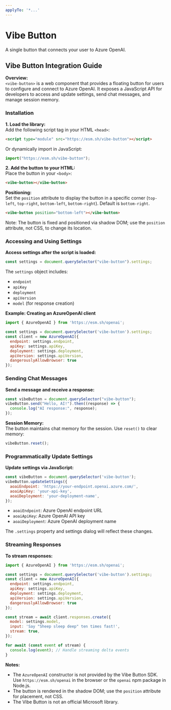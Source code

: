 ```yaml
---
applyTo: '*...'
---
```


# Vibe Button

A single button that connects your user to Azure OpenAI.


## Vibe Button Integration Guide

**Overview:**  
`<vibe-button>` is a web component that provides a floating button for users to configure and connect to Azure OpenAI. 
It exposes a JavaScript API for developers to access and update settings, send chat messages, and manage session memory.

### Installation

**1. Load the library:**  
Add the following script tag in your HTML `<head>`:
```html
<script type="module" src="https://esm.sh/vibe-button"></script>
```
Or dynamically import in JavaScript:
```javascript
import("https://esm.sh/vibe-button");
```

**2. Add the button to your HTML:**  
Place the button in your `<body>`:
```html
<vibe-button></vibe-button>
```
**Positioning:**  
Set the `position` attribute to display the button in a specific corner (`top-left`, `top-right`, `bottom-left`, `bottom-right`). Default is `bottom-right`.
```html
<vibe-button position="bottom-left"></vibe-button>
```
Note: The button is fixed and positioned via shadow DOM; use the `position` attribute, not CSS, to change its location.

### Accessing and Using Settings

**Access settings after the script is loaded:**
```javascript
const settings = document.querySelector("vibe-button").settings;
```
The `settings` object includes:
- `endpoint`
- `apiKey`
- `deployment`
- `apiVersion`
- `model` (for response creation)

**Example: Creating an AzureOpenAI client**
```javascript
import { AzureOpenAI } from 'https://esm.sh/openai';

const settings = document.querySelector('vibe-button').settings;
const client = new AzureOpenAI({
  endpoint: settings.endpoint,
  apiKey: settings.apiKey,
  deployment: settings.deployment,
  apiVersion: settings.apiVersion,
  dangerouslyAllowBrowser: true
});
```

### Sending Chat Messages

**Send a message and receive a response:**
```javascript
const vibeButton = document.querySelector("vibe-button");
vibeButton.send("Hello, AI!").then((response) => {
  console.log("AI response:", response);
});
```

**Session Memory:**  
The button maintains chat memory for the session. Use `reset()` to clear memory:
```javascript
vibeButton.reset();
```

### Programmatically Update Settings

**Update settings via JavaScript:**
```javascript
const vibeButton = document.querySelector('vibe-button');
vibeButton.updateSettings({
  aoaiEndpoint: 'https://your-endpoint.openai.azure.com/',
  aoaiApiKey: 'your-api-key',
  aoaiDeployment: 'your-deployment-name',
});
```
- `aoaiEndpoint`: Azure OpenAI endpoint URL
- `aoaiApiKey`: Azure OpenAI API key
- `aoaiDeployment`: Azure OpenAI deployment name

The `.settings` property and settings dialog will reflect these changes.

### Streaming Responses

**To stream responses:**
```javascript
import { AzureOpenAI } from 'https://esm.sh/openai';

const settings = document.querySelector('vibe-button').settings;
const client = new AzureOpenAI({
  endpoint: settings.endpoint,
  apiKey: settings.apiKey,
  deployment: settings.deployment,
  apiVersion: settings.apiVersion,
  dangerouslyAllowBrowser: true
});

const stream = await client.responses.create({
  model: settings.model,
  input: 'Say "Sheep sleep deep" ten times fast!',
  stream: true,
});

for await (const event of stream) {
  console.log(event); // Handle streaming delta events
}
```

**Notes:**
- The `AzureOpenAI` constructor is not provided by the Vibe Button SDK. Use `https://esm.sh/openai` in the browser or the `openai` npm package in Node.js.
- The button is rendered in the shadow DOM; use the `position` attribute for placement, not CSS.
- The Vibe Button is not an official Microsoft library.
